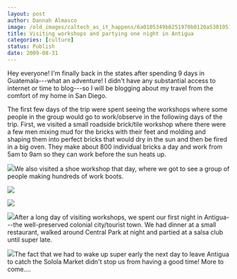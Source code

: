```yaml
---
layout: post
author: Dannah Almasco
image: /old_images/caltech_as_it_happens/6a0105349b8251970b0120a5301951970b.jpg
title: Visiting workshops and partying one night in Antigua
categories: [culture]
status: Publish
date: 2009-08-31
---
```


Hey everyone!
I'm finally back in the states after spending 9 days in Guatemala---what an adventure! I didn't have any substantial access to internet or time to blog---so I will be blogging about my travel from the comfort of my home in San Diego.

The first few days of the trip were spent seeing the workshops where some people in the group would go to work/observe in the following days of the trip. First, we visited a small roadside brick/tile workshop where there were a few men mixing mud for the bricks with their feet and molding and shaping them into perfect bricks that would dry in the sun and then be fired in a big oven. They make about 800 individual bricks a day and work from 5am to 9am so they can work before the sun heats up.


![](/old_images/caltech_as_it_happens/6a0105349b8251970b0120a586e584970c.jpg)We also visited a shoe workshop that day, where we got to see a group of people making hundreds of work boots. 

![](/old_images/caltech_as_it_happens/6a0105349b8251970b0120a5301fcd970b.jpg)

![](/old_images/caltech_as_it_happens/6a0105349b8251970b0120a586ed20970c.jpg)

![](/old_images/caltech_as_it_happens/6a0105349b8251970b0120a586ed4b970c.jpg)After a long day of visiting workshops, we spent our first night in Antigua---the well-preserved colonial city/tourist town. We had dinner at a small restaurant, walked around Central Park at night and partied at a salsa club until super late.


![](/old_images/caltech_as_it_happens/6a0105349b8251970b0120a5302d6b970b.jpg)The fact that we had to wake up super early the next day to leave Antigua to catch the Solola Market didn't stop us from having a good time! 
More to come.... 
